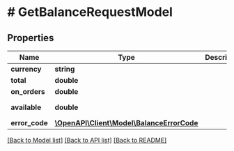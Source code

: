 # # GetBalanceRequestModel

## Properties

Name | Type | Description | Notes
------------ | ------------- | ------------- | -------------
**currency** | **string** |  | [optional]
**total** | **double** |  | [optional]
**on_orders** | **double** |  | [optional]
**available** | **double** |  | [optional] [readonly]
**error_code** | [**\OpenAPI\Client\Model\BalanceErrorCode**](BalanceErrorCode.md) |  | [optional]

[[Back to Model list]](../../README.md#models) [[Back to API list]](../../README.md#endpoints) [[Back to README]](../../README.md)
